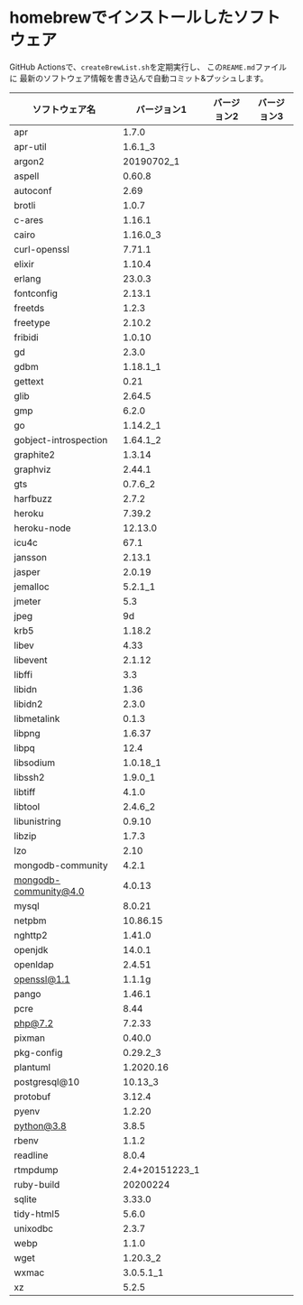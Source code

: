 # homebrewでインストールしたソフトウェア

GitHub Actionsで、`createBrewList.sh`を定期実行し、
この`REAME.md`ファイルに
最新のソフトウェア情報を書き込んで自動コミット&プッシュします。

|ソフトウェア名|バージョン1|バージョン2|バージョン3|
| ---- | ---- | ---- | ----|
| apr | 1.7.0 |
| apr-util | 1.6.1_3 |
| argon2 | 20190702_1 |
| aspell | 0.60.8 |
| autoconf | 2.69 |
| brotli | 1.0.7 |
| c-ares | 1.16.1 |
| cairo | 1.16.0_3 |
| curl-openssl | 7.71.1 |
| elixir | 1.10.4 |
| erlang | 23.0.3 |
| fontconfig | 2.13.1 |
| freetds | 1.2.3 |
| freetype | 2.10.2 |
| fribidi | 1.0.10 |
| gd | 2.3.0 |
| gdbm | 1.18.1_1 |
| gettext | 0.21 |
| glib | 2.64.5 |
| gmp | 6.2.0 |
| go | 1.14.2_1 |
| gobject-introspection | 1.64.1_2 |
| graphite2 | 1.3.14 |
| graphviz | 2.44.1 |
| gts | 0.7.6_2 |
| harfbuzz | 2.7.2 |
| heroku | 7.39.2 |
| heroku-node | 12.13.0 |
| icu4c | 67.1 |
| jansson | 2.13.1 |
| jasper | 2.0.19 |
| jemalloc | 5.2.1_1 |
| jmeter | 5.3 |
| jpeg | 9d |
| krb5 | 1.18.2 |
| libev | 4.33 |
| libevent | 2.1.12 |
| libffi | 3.3 |
| libidn | 1.36 |
| libidn2 | 2.3.0 |
| libmetalink | 0.1.3 |
| libpng | 1.6.37 |
| libpq | 12.4 |
| libsodium | 1.0.18_1 |
| libssh2 | 1.9.0_1 |
| libtiff | 4.1.0 |
| libtool | 2.4.6_2 |
| libunistring | 0.9.10 |
| libzip | 1.7.3 |
| lzo | 2.10 |
| mongodb-community | 4.2.1 |
| mongodb-community@4.0 | 4.0.13 |
| mysql | 8.0.21 |
| netpbm | 10.86.15 |
| nghttp2 | 1.41.0 |
| openjdk | 14.0.1 |
| openldap | 2.4.51 |
| openssl@1.1 | 1.1.1g |
| pango | 1.46.1 |
| pcre | 8.44 |
| php@7.2 | 7.2.33 |
| pixman | 0.40.0 |
| pkg-config | 0.29.2_3 |
| plantuml | 1.2020.16 |
| postgresql@10 | 10.13_3 |
| protobuf | 3.12.4 |
| pyenv | 1.2.20 |
| python@3.8 | 3.8.5 |
| rbenv | 1.1.2 |
| readline | 8.0.4 |
| rtmpdump | 2.4+20151223_1 |
| ruby-build | 20200224 |
| sqlite | 3.33.0 |
| tidy-html5 | 5.6.0 |
| unixodbc | 2.3.7 |
| webp | 1.1.0 |
| wget | 1.20.3_2 |
| wxmac | 3.0.5.1_1 |
| xz | 5.2.5 |
